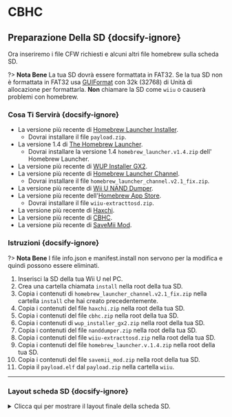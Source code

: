 # CBHC

## Preparazione Della SD {docsify-ignore}

Ora inseriremo i file CFW richiesti e alcuni altri file homebrew sulla scheda SD.

?> **Nota Bene** La tua SD dovrà essere formattata in FAT32. Se la tua SD non è formattata in FAT32 usa [GUIFormat](http://ridgecrop.co.uk/index.htm?guiformat.htm) con 32k (32768) di Unità di allocazione per formattarla. **Non** chiamare la SD come `wiiu` o causerà problemi con homebrew.

### Cosa Ti Servirà {docsify-ignore}

- La versione più recente di [Homebrew Launcher Installer](https://github.com/wiiu-env/homebrew_launcher_installer/releases/latest).
  - Dovrai installare il file `payload.zip`.
- La versione 1.4 di [The Homebrew Launcher](https://github.com/dimok789/homebrew_launcher/releases/tag/1.4).
  - Dovrai installare la versione 1.4 `homebrew_launcher.v1.4.zip` dell' Homebrew Launcher.
- La versione più recente di [WUP Installer GX2](https://wiiubru.com/appstore/zips/wup_installer_gx2.zip).
- La versione più recente di [Homebrew Launcher Channel](https://github.com/GaryOderNichts/homebrew_launcher/releases/tag/v2.1_fix).
  - Dovrai installare il file `homebrew_launcher_channel.v2.1_fix.zip`.
- La versione più recente di [Wii U NAND Dumper](https://www.wiiubru.com/appstore/zips/nanddumper.zip).
- La versione più recente dell'[Homebrew App Store](https://github.com/vgmoose/hbas/releases/latest).
  - Dovrai installare il file `wiiu-extracttosd.zip`.
- La versione più recente di [Haxchi](https://www.wiiubru.com/appstore/zips/haxchi.zip).
- La versione più recente di [CBHC](https://www.wiiubru.com/appstore/zips/cbhc.zip).
- La versione più recente di <a href="docs/files/SaveMii_Mod.zip" download>SaveMii Mod</a>.

### Istruzioni {docsify-ignore}

?> **Nota Bene** I file info.json e manifest.install non servono per la modifica e quindi possono essere eliminati.

1. Inserisci la SD della tua Wii U nel PC.
1. Crea una cartella chiamata `install` nella root della tua SD.
1. Copia i contenuti di `homebrew_launcher_channel.v2.1_fix.zip` nella cartella `install` che hai creato precedentemente.
1. Copia i contenuti del file `haxchi.zip` nella root della tua SD.
1. Copia i contenuti del file `cbhc.zip` nella root della tua SD.
1. Copia i contenuti di `wup_installer_gx2.zip` nella root della tua SD.
1. Copia i contenuti del file `nanddumper.zip` nella root della tua SD.
1. Copia i contenuti del file `wiiu-extracttosd.zip` nella root della tua SD.
1. Copia i contenuti del file `homebrew_launcher.v.1.4.zip` nella root della tua SD.
1. Copia i contenuti del file `savemii_mod.zip` nella root della tua SD.
1. Copia il `payload.elf` dal `payload.zip` nella cartella `wiiu`.
----------

### Layout scheda SD {docsify-ignore}

<details>
<summary>Clicca qui per mostrare il layout finale della scheda SD.</summary>

```
💾sd:
 ┣ 📂cbhc
 ┃ ┣ 📜bootDrcTex.tga
 ┃ ┣ 📜bootTvTex.tga
 ┃ ┣ 📜iconTex.tga
 ┃ ┗ 📜title.txt
 ┣ 📂haxchi
 ┃ ┣ 📜bootDrcTex.tga
 ┃ ┣ 📜bootTvTex.tga
 ┃ ┣ 📜config.txt
 ┃ ┣ 📜iconTex.tga
 ┃ ┗ 📜title.txt
 ┣ 📂install
 ┃ ┗ 📂Homebrew Launcher Channel
 ┃   ┣ 📜00000000.app
 ┃   ┣ 📜00000003.h3
 ┃   ┣ ...
 ┃   ┣ 📜title.cert
 ┃   ┣ 📜title.tik
 ┃   ┗ 📜title.tmd
 ┗ 📂wiiu
   ┣ 📂apps
   ┃ ┣ 📂homebrew_launcher
   ┃ ┃ ┣ 📜homebrew_launcher.elf
   ┃ ┃ ┣ 📜icon.png
   ┃ ┃ ┗ 📜meta.xml
   ┃ ┗ (Anche tutte le altre app come disc2app, nanddumper, ecc. dovrebbero essere qui)
   ┗ 📜payload.elf
```

</details>
